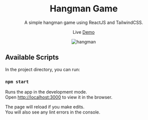 <h1 align="center">
  Hangman Game
</h1>

<p align="center">
  A simple hangman game using ReactJS and TailwindCSS.
</p>

<p align="center">
  Live <a href="https://halakhellow.github.io/hangman/" target="_blank">Demo</a>
</p>

<div align="center">
 <img src="https://i.ibb.co/mC64K9V/hangman.png" alt="hangman">
</div>

## Available Scripts

In the project directory, you can run:

### `npm start`

Runs the app in the development mode.<br />
Open [http://localhost:3000](http://localhost:3000) to view it in the browser.

The page will reload if you make edits.<br />
You will also see any lint errors in the console.

